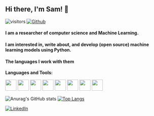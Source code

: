 ## Hi there, I'm Sam! 👋
![visitors](https://visitor-badge.glitch.me/badge?page_id=samanemami&left_color=green&right_color=blue)
[![Github](https://img.shields.io/github/followers/samanemami?label=Follow&style=social)](https://github.com/samanemami)
<br />
<h4> I am a researcher of computer science and Machine Learning. </h4>
<h4> I am interested in, write about, and develop (open source) machine learning models using Python. </h4>
<h4>The languages I work with them</h4>

**Languages and Tools:** 

<img height="35" src="https://cdn.jsdelivr.net/gh/devicons/devicon/icons/ubuntu/ubuntu-plain.svg"> <img height="35" src="https://cdn.jsdelivr.net/gh/devicons/devicon/icons/bash/bash-original.svg"> <img height="35" src="https://cdn.jsdelivr.net/gh/devicons/devicon/icons/c/c-original.svg"> <img height="35" src="https://cdn.jsdelivr.net/gh/devicons/devicon/icons/java/java-original.svg"> <img height="35" src="https://cdn.jsdelivr.net/gh/devicons/devicon/icons/python/python-original-wordmark.svg"> <img height="35" src="https://cdn.jsdelivr.net/gh/devicons/devicon/icons/jupyter/jupyter-original-wordmark.svg"> <img height="35" src="https://cdn.jsdelivr.net/gh/devicons/devicon/icons/html5/html5-original.svg"> <img height="35" src="https://cdn.jsdelivr.net/gh/devicons/devicon/icons/spss/spss-original.svg">



![Anurag's GitHub stats](https://github-readme-stats.vercel.app/api?username=samanemami&show_icons=true&theme=gotham)
[![Top Langs](https://github-readme-stats.vercel.app/api/top-langs/?username=samanemami&exclude_repo=MyScratch&theme=gotham&layout=compact)](https://github.com/samanemami)



 

<p> <a href="https://www.linkedin.com/in/saman-emami/" target="_blank"><img alt="LinkedIn" src="https://img.shields.io/badge/linkedin-%230077B5.svg?&style=for-the-badge&logo=linkedin&logoColor=white" /></a>

